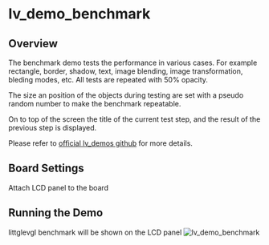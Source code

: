 # lv_demo_benchmark

## Overview

The benchmark demo tests the performance in various cases. For example rectangle, border, shadow, text, image blending, image transformation, bleding modes, etc. All tests are repeated with 50% opacity.

The size an position of the objects during testing are set with a pseudo random number to make the benchmark repeatable.

On to top of the screen the title of the current test step, and the result of the previous step is displayed.

Please refer to [official lv_demos github](https://github.com/lvgl/lv_demos) for more details.
## Board Settings

Attach LCD panel to the board

## Running the Demo

littglevgl benchmark will be shown on the LCD panel
![lv_demo_benchmark](../../../doc/images/samples/lv_demo_benchmark.png "lv_demo_benchmark")
